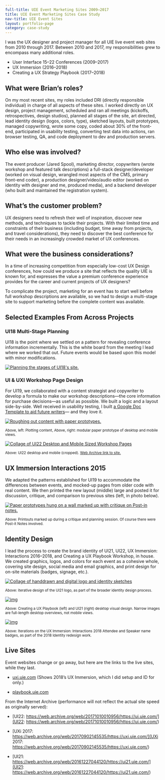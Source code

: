 ```yaml
---
full-title: UIE Event Marketing Sites 2009–2017
title: UIE Event Marketing Sites Case Study
nav-title: UIE Event Sites
layout: portfolio-page
category: case-study
---
```


I was the UX designer and project manager for all UIE live event web sites from 2010 through 2017. Between 2010 and 2017, my responsibilities grew to encompass many additional roles.

* User Interface 15–22 Conferences (2009–2017)
* UX Immersion (2016–2018)
* Creating a UX Strategy Playbook (2017–2018)

## What were Brian’s roles?

On my most recent sites, my roles included DRI (directly responsible individual) in charge of all aspects of these sites. I worked directly on UX design, project management, scheduled and ran all meetings (kickoffs, retrospectives, design studios), planned all stages of the site, art directed, lead identity design (logos, colors, type), sketched layouts, built prototypes, managed copywriting, wrote some copy, coded about 30% of the front-end, participated in usability testing, converting test data into actions, ran browser testing, QA, and code deployment to dev and production servers.

## Who else was involved?

The event producer (Jared Spool), marketing director, copywriters (wrote workshop and featured talk descriptions) a full-stack designer/developer (worked on visual design, wrangled most aspects of the CMS, primary front-end coder), a production designer/video/audio editor (worked on identity with designer and me, produced media), and a backend developer (who built and maintained the registration system).

## What’s the customer problem?

UX designers need to refresh their well of inspiration, discover new methods, and techniques to tackle their projects. With their limited time and constraints of their business (including budget, time away from projects, and travel considerations), they need to discover the best conference for their needs in an increasingly crowded market of UX conferences.

## What were the business considerations?

In a time of increasing competition from especially low-cost UX Design conferences, how could we produce a site that reflects the quality UIE is known for, and expresses the value a premium conference experience provides for the career and current projects of UX designers?

To complicate the project, marketing for an event has to start well before full workshop descriptions are available, so we had to design a multi-stage site to support marketing before the complete content was available.

## Selected Examples From Across Projects

### UI18 Multi-Stage Planning

UI18 is the point where we settled on a pattern for revealing conference information incrementally. This is the white board from the meeting I lead where we worked that out. Future events would be based upon this model with minor modifications.

<a href="/assets/img/ui18-stage-planning-c.jpg" data-fslightbox><img src="/assets/img/ui18-stage-planning-c.jpg" alt="Planning the stages of UI18's site."></a>

### UI & UXI Workshop Page Design

For UI19, we collaborated with a content strategist and copywriter to develop a formula to make our workshop descriptions—the core information for purchase decisions—as useful as possible. We built a logic and a layout side-by-side. Well received in usability testing, I built [a Google Doc Template to aid future writers](https://docs.google.com/a/briandigital.com/document/d/1GrhMt_hh3z8IV15cVKjWcBQIWzhZLDmPYIk0CCZsnGw/edit?usp=sharing)— and they love it.


<a href="/assets/img/ui-workshops-sketches-and-pp-c.png" data-fslightbox><img src="/assets/img/ui-workshops-sketches-and-pp-c.png" alt="Roughing out content with paper prototypes."></a>

<figcaption><small>Above, left: Plotting content, Above, right: modular paper prototype of desktop and mobile views.</small></figcaption>

<a href="/assets/img/ui22-workshop-desktop-mobile-collage-c.png" data-fslightbox><img src="/assets/img/ui22-workshop-desktop-mobile-collage-c.png" alt="Collage of UI22 Desktop and Mobile Sized Workshop Pages"></a>

<figcaption>
<small>Above: UI22 desktop and mobile (cropped). <a href="https://web.archive.org/web/20171010012241/https://ui.uie.com/workshops/dan-mall">Web Archive link to site.</a></small>
</figcaption>

## UX Immersion Interactions 2015

We adapted the patterns established for UI19 to accommodate the differences between events, and mocked-up pages from older code with real content. We then printed the new layout (middle) large and posted it for discussion, critique, and comparison to previous sites (left, in photo below).

<a href="/assets/img/uxim-2015-digital-prototype-critique-session-c.jpg" data-fslightbox><img src="/assets/img/uxim-2015-digital-prototype-critique-session-c.jpg" alt="Paper prototypes hung on a wall marked up with critique on Post-in notes."></a>

<figcaption><small>Above: Printouts marked up during a critique and planning session. Of course there were Post-it Notes involved.</small></figcaption>

## Identity Design
I lead the process to create the brand identity of UI21, UI22, UX Immersion: Interactions 2016–2018, and Creating a UX Playbook Workshop, in house. We created graphics, logos, and colors for each event as a cohesive whole, covering site design, social media and email graphics, and print design for on-site materials (badges, signage, etc.). 

<a href="/assets/img/ui-logo-iterations-c.png" data-fslightbox><img src="/assets/img/ui-logo-iterations-c.png" alt="Collage of handdrawn and digital logo and identity sketches"></a>

<figcaption><small>Above: iterative design of the UI21 logo, as part of the broader identity design process.</small></figcaption>

<a href="/assets/img/playbook-and-ui21-homepages-c.png" data-fslightbox><img src="/assets/img/playbook-and-ui21-homepages-c.png" alt="img"></a>

<figcaption><small>Above: Creating a UX Playbook (left) and UI21 (right) desktop visual design. Narrow images are full-length desktop overviews, not mobile views. </small></figcaption>

<a href="/assets/img/uxi-2018-id-name-badge-variations-c.jpg" data-fslightbox><img src="/assets/img/uxi-2018-id-name-badge-variations-c.jpg" alt="img"></a>

<figcaption><small>Above: Iterations on the UX Immersion: Interactions 2018 Attendee and Speaker name badges, as part of the 2018 Identity redesign work.</small></figcaption>

## Live Sites

Event websites change or go away, but here are the links to the live sites, while they last.

* [uxi.uie.com](http://uxi.uie.com) (Shows 2018’s UX Immersion, which I did setup and ID for only.) 

* [playbook.uie.com](http://playbook.uie.com)

From the Internet Archive (performance will not reflect the actual site speed as originally served):

* [UI22: https://web.archive.org/web/20171010010956/https://ui.uie.com/](UI22: https://web.archive.org/web/20171010010956/https://ui.uie.com/)

* [UXi 2017: https://web.archive.org/web/20170902145535/https://uxi.uie.com/](UXi 2017: https://web.archive.org/web/20170902145535/https://uxi.uie.com/) 

* [UI21: https://web.archive.org/web/20161227044120/https://ui21.uie.com/](UI21: https://web.archive.org/web/20161227044120/https://ui21.uie.com/)